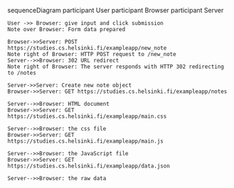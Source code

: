 sequenceDiagram
    participant User
    participant Browser
    participant Server

    User ->> Browser: give input and click submission
    Note over Browser: Form data prepared

    Browser->>Server: POST https://studies.cs.helsinki.fi/exampleapp/new_note
    Note right of Browser: HTTP POST request to /new_note
    Server-->>Browser: 302 URL redirect
    Note right of Browser: The server responds with HTTP 302 redirecting to /notes

    Server->>Server: Create new note object
    Browser->>Server: GET https://studies.cs.helsinki.fi/exampleapp/notes

    Server-->>Browser: HTML document
    Browser->>Server: GET https://studies.cs.helsinki.fi/exampleapp/main.css

    Server-->>Browser: the css file
    Browser->>Server: GET https://studies.cs.helsinki.fi/exampleapp/main.js

    Server-->>Browser: the JavaScript file
    Browser->>Server: GET https://studies.cs.helsinki.fi/exampleapp/data.json

    Server-->>Browser: the raw data
